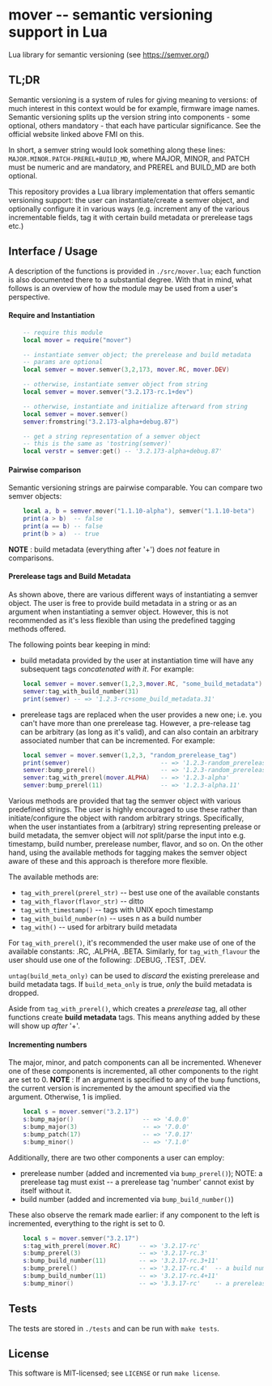 # mover -- semantic versioning support in Lua

Lua library for semantic versioning (see  https://semver.org/)

## TL;DR

Semantic versioning is a system of rules for giving meaning to
versions: of much interest in this context would be for example, 
firmware image names. Semantic versioning splits up the version string
into components - some optional, others mandatory - that each have
particular significance. See the official website linked above FMI on
this.

In short, a semver string would look something along these lines:
`MAJOR.MINOR.PATCH-PREREL+BUILD_MD`, where MAJOR, MINOR, and PATCH
must be numeric and are mandatory, and PREREL and BUILD_MD are both
optional.

This repository provides a Lua library implementation that offers
semantic versioning support: the user can instantiate/create a semver
object, and optionally configure it in various ways (e.g. increment
any of the various incrementable fields, tag it with certain build
metadata or prerelease tags etc.)

## Interface / Usage

A description of the functions is provided in `./src/mover.lua`; each
function is also documented there to a substantial degree. With that
in mind, what follows is an overview of how the module may be used
from a user's perspective.

#### Require and Instantiation
```lua
    -- require this module
    local mover = require("mover")

    -- instantiate semver object; the prerelease and build metadata
    -- params are optional
    local semver = mover.semver(3,2,173, mover.RC, mover.DEV)

    -- otherwise, instantiate semver object from string
    local semver = mover.semver("3.2.173-rc.1+dev")

    -- otherwise, instantiate and initialize afterward from string
    local semver = mover.semver()
    semver:fromstring("3.2.173-alpha+debug.87")

    -- get a string representation of a semver object
    -- this is the same as 'tostring(semver)'
    local verstr = semver:get() -- '3.2.173-alpha+debug.87'
```

#### Pairwise comparison

Semantic versioning strings are pairwise comparable. You can compare
two semver objects:
```lua
    local a, b = semver.mover("1.1.10-alpha"), semver("1.1.10-beta")
    print(a > b)  -- false
    print(a == b) -- false
    print(b > a)  -- true
```
**NOTE** : build metadata (everything after '+') does _not_ feature in
comparisons.

#### Prerelease tags and Build Metadata

As shown above, there are various different ways of instantiating a
semver object. The user is free to provide build metadata in a string
or as an argument when instantiating a semver object. However,  this
is not recommended as it's less flexible than using the predefined
tagging methods offered.

The following points bear keeping in mind:
 * build metadata provided by the user at instantiation time will have
   any subsequent tags _concatenated with it_.
   For example:
```lua
    local semver = mover.semver(1,2,3,mover.RC, "some_build_metadata")
    semver:tag_with_build_number(31)
    print(semver) -- => '1.2.3-rc+some_build_metadata.31'
```
 * prerelease tags are replaced when the user provides a new one; i.e.
   you can't have more than one prerelease tag. However, a pre-release
   tag can be arbitrary (as long as it's valid), and can also contain 
   an arbitrary associated number that can be incremented.
   For example:
```lua
    local semver = mover.semver(1,2,3, "random_prerelease_tag") 
    print(semver)                         -- => '1.2.3-random_prerelease_tag'
    semver:bump_prerel()                  -- => '1.2.3-random_prerelease_tag.1'
    semver:tag_with_prerel(mover.ALPHA)   -- => '1.2.3-alpha'
    semver:bump_prerel(11)                -- => '1.2.3-alpha.11'
```

Various methods are provided that tag the semver object with various
predefined strings. The user is highly encouraged to use these rather
than initiate/configure the object with random arbitrary strings.
Specifically, when the user instantiates from a (arbitrary) string
representing prelease or build metadata, the semver object will _not_
split/parse the input into e.g. timestamp, build number, prerelease number,
flavor, and so on. On the other hand, using the available methods for
tagging makes the semver object aware of these and this approach is
therefore more flexible.

The available methods are:
 * `tag_with_prerel(prerel_str)`   -- best use one of the available constants
 * `tag_with_flavor(flavor_str)`   -- ditto
 * `tag_with_timestamp()`          -- tags with UNIX epoch timestamp
 * `tag_with_build_number(n)`      -- uses n as a build number
 * `tag_with()`                    -- used for arbitrary build metadata

For `tag_with_prerel()`, it's recommended  the user make use of one of
the available constants: .RC, .ALPHA, .BETA.
Similarly, for `tag_with_flavour` the user should use one of the
following: .DEBUG, .TEST, .DEV.

`untag(build_meta_only)` can be used to _discard_ the existing
prerelease and build metadata tags. If `build_meta_only` is true,
_only_ the build metadata is dropped.

Aside from `tag_with_prerel()`, which creates a _prerelease_ tag, all
other functions create **build metadata** tags. This means anything
added by these will show up _after_ '+'.

#### Incrementing numbers

The major, minor, and patch components can all be incremented.
Whenever one of these components is incremented, all other components
to the right are set to 0. 
**NOTE** : If an argument is specified to any of the `bump` functions,
the current version is incremented by the amount specified via the
argument. Otherwise, 1 is implied.
```lua
    local s = mover.semver("3.2.17")
    s:bump_major()                   -- => '4.0.0'
    s:bump_major(3)                  -- => '7.0.0'
    s:bump_patch(17)                 -- => '7.0.17'
    s:bump_minor()                   -- => '7.1.0'
```

Additionally, there are two other components a user can employ:
 * prerelease number (added and incremented via `bump_prerel()`);
   NOTE: a prerelease tag must exist -- a prerelease tag 'number'
   cannot exist by itself without it.
 * build number (added and incremented via `bump_build_number()`)

These also observe the remark made earlier: if any component to the left
is incremented, everything to the right is set to 0.
```lua
    local s = mover.semver("3.2.17")
    s:tag_with_prerel(mover.RC)     -- => '3.2.17-rc'
    s:bump_prerel(3)                -- => '3.2.17-rc.3'
    s:bump_build_number(11)         -- => '3.2.17-rc.3+11'
    s:bump_prerel()                 -- => '3.2.17-rc.4'  -- a build number of 0 is not shown
    s:bump_build_number(11)         -- => '3.2.17-rc.4+11'
    s:bump_minor()                  -- => '3.3.17-rc'    -- a prerelease number of 0 is not shown either
```

## Tests

The tests are stored in `./tests` and can be run with `make tests`.

## License

This software is MIT-licensed; see `LICENSE` or run `make license`.
